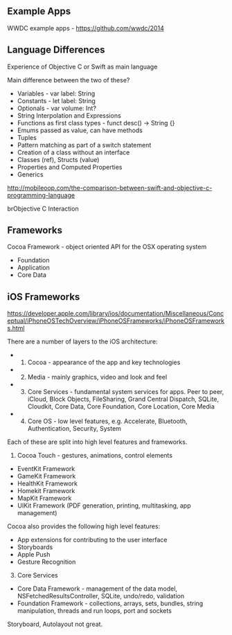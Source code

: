 Example Apps
------------

WWDC example apps - https://github.com/wwdc/2014

Language Differences
--------------------

Experience of Objective C or Swift as main language

Main difference between the two of these?
* Variables - var label: String
* Constants - let label: String
* Optionals  - var volume: Int?
* String Interpolation and Expressions
* Functions as first class types - funct desc() -> String {}
* Emums passed as value, can have methods
* Tuples
* Pattern matching as part of a switch statement
* Creation of a class without an interface
* Classes (ref), Structs (value)
* Properties and Computed Properties
* Generics

http://mobileoop.com/the-comparison-between-swift-and-objective-c-programming-language

brObjective C Interaction

Frameworks
----------

Cocoa Framework - object oriented API for the OSX operating system
* Foundation
* Application
* Core Data

iOS Frameworks
--------------

https://developer.apple.com/library/ios/documentation/Miscellaneous/Conceptual/iPhoneOSTechOverview/iPhoneOSFrameworks/iPhoneOSFrameworks.html

There are a number of layers to the iOS architecture:
* 1. Cocoa - appearance of the app and key technologies
* 2. Media - mainly graphics, video and look and feel
* 3. Core Services - fundamental system services for apps.  Peer to peer, iCloud, Block Objects, FileSharing, Grand Central Dispatch, SQLite, Cloudkit, Core Data, Core Foundation, Core Location, Core Media
* 4. Core OS - low level features, e.g. Accelerate, Bluetooth, Authentication, Security, System

Each of these are split into high level features and frameworks.

1. Cocoa Touch - gestures, animations, control elements
* EventKit Framework
* GameKit Framework
* HealthKit Framework
* Homekit Framework
* MapKit Framework
* UIKit Framework (PDF generation, printing, multitasking, app management)

Cocoa also provides the following high level features:
* App extensions for contributing to the user interface
* Storyboards
* Apple Push
* Gesture Recognition

3. Core Services
* Core Data Framework - management of the data model, NSFetchedResultsController, SQLite, undo/redo, validation
* Foundation Framework - collections, arrays, sets, bundles, string manipulation, threads and run loops, port and sockets

Storyboard, Autolayout not great.
